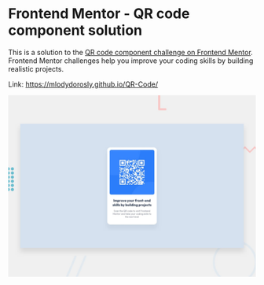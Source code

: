 # Frontend Mentor - QR code component solution

This is a solution to the [QR code component challenge on Frontend Mentor](https://www.frontendmentor.io/challenges/qr-code-component-iux_sIO_H). Frontend Mentor challenges help you improve your coding skills by building realistic projects.

Link: https://mlodydorosly.github.io/QR-Code/

![Design preview for the QR code component coding challenge](./design/desktop-preview.jpg)

